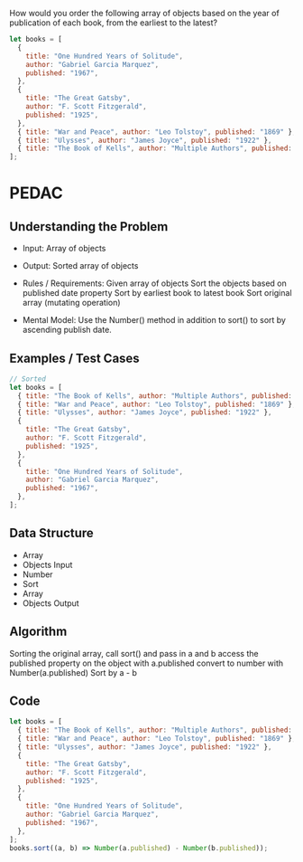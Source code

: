 How would you order the following array of objects based on the year of publication of each book, from the earliest to the latest?

```js
let books = [
  {
    title: "One Hundred Years of Solitude",
    author: "Gabriel Garcia Marquez",
    published: "1967",
  },
  {
    title: "The Great Gatsby",
    author: "F. Scott Fitzgerald",
    published: "1925",
  },
  { title: "War and Peace", author: "Leo Tolstoy", published: "1869" },
  { title: "Ulysses", author: "James Joyce", published: "1922" },
  { title: "The Book of Kells", author: "Multiple Authors", published: "800" },
];
```

# PEDAC

## Understanding the Problem

- Input:
  Array of objects

- Output:
  Sorted array of objects

- Rules / Requirements:
  Given array of objects
  Sort the objects based on published date property
  Sort by earliest book to latest book
  Sort original array (mutating operation)

- Mental Model:
  Use the Number() method in addition to sort() to sort by ascending publish date.

## Examples / Test Cases

```js
// Sorted
let books = [
  { title: "The Book of Kells", author: "Multiple Authors", published: "800" },
  { title: "War and Peace", author: "Leo Tolstoy", published: "1869" },
  { title: "Ulysses", author: "James Joyce", published: "1922" },
  {
    title: "The Great Gatsby",
    author: "F. Scott Fitzgerald",
    published: "1925",
  },
  {
    title: "One Hundred Years of Solitude",
    author: "Gabriel Garcia Marquez",
    published: "1967",
  },
];
```

## Data Structure

- Array
- Objects
  Input
- Number
- Sort
- Array
- Objects
  Output

## Algorithm

Sorting the original array,
call sort() and pass in a and b
access the published property on the object with a.published
convert to number with Number(a.published)
Sort by a - b

## Code

```js
let books = [
  { title: "The Book of Kells", author: "Multiple Authors", published: "800" },
  { title: "War and Peace", author: "Leo Tolstoy", published: "1869" },
  { title: "Ulysses", author: "James Joyce", published: "1922" },
  {
    title: "The Great Gatsby",
    author: "F. Scott Fitzgerald",
    published: "1925",
  },
  {
    title: "One Hundred Years of Solitude",
    author: "Gabriel Garcia Marquez",
    published: "1967",
  },
];
books.sort((a, b) => Number(a.published) - Number(b.published));
```
